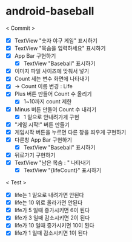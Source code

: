 # android-baseball

< Commit >
- [x] TextView "숫자 야구 게임" 표시하기
- [x] TextView "목숨을 입력하세요" 표시하기 
- [x] App Bar 구현하기 
  - [x] TextView "Baseball" 표시하기 
- [x] 이미지 파일 사이즈에 맞춰서 넣기 
- [x] Count 세는 변수 화면에 나타내기 
- [x] -> Count 이름 변경 : Life
- [x] Plus 버튼 만들어 Count 수 올리기
  - [x] 1~10까지 count 제한
- [x] Minus 버튼 만들어 Count 수 내리기 
  - [x] 1 밑으로 안내려가게 구현 
- [x] "게임 시작!" 버튼 만들기 
- [x] 게임시작 버튼을 누르면 다른 창을 띄우게 구현하기 
- [x] 다른창 App Bar 구현하기
  - [x] TextView "Baseball" 표시하기 
- [x] 뒤로가기 구현하기 
- [x] TextView "남은 목숨 : " 나타내기 
  - [x] TextView "{lifeCount}" 표시하기 

< Test >
- [x] life는 1 밑으로 내려가면 안된다
- [x] life는 10 위로 올라가면 안된다
- [x] life가 5 일때 증가시키면 6이 된다
- [x] life가 3 일때 감소시키면 2이 된다
- [x] life가 10 일때 증가시키면 10이 된다
- [x] life가 1 일때 감소시키면 1이 된다